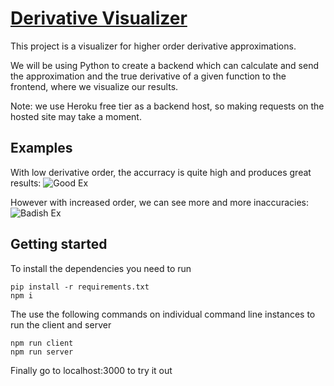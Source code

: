 # [Derivative Visualizer](https://derivative-visualizer.vercel.app/)

This project is a visualizer for higher order derivative approximations.

We will be using Python to create a backend which can calculate and send
the approximation and the true derivative of a given function to the frontend,
where we visualize our results.

Note: we use Heroku free tier as a backend host, so making requests on the hosted
site may take a moment.

## Examples

With low derivative order, the accurracy is quite high and produces great results:
![Good Ex](https://i.imgur.com/yZPBB9O.png)

However with increased order, we can see more and more inaccuracies:
![Badish Ex](https://i.imgur.com/nXx2H2B.png)

## Getting started

To install the dependencies you need to run

```
pip install -r requirements.txt
npm i
```

The use the following commands on individual command line instances to run the client and server

```
npm run client
npm run server
```

Finally go to localhost:3000 to try it out
